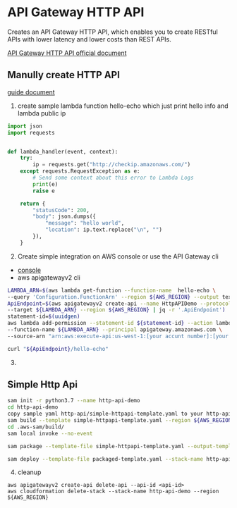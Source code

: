 # API Gateway HTTP API
Creates an API Gateway HTTP API, which enables you to create RESTful APIs with lower latency and lower costs than REST APIs. 

[API Gateway HTTP API official document](https://docs.aws.amazon.com/apigateway/latest/developerguide/http-api.html)

## Manully create HTTP API
[guide document](https://aws.amazon.com/blogs/compute/announcing-http-apis-for-amazon-api-gateway/)
1. create sample lambda function hello-echo which just print hello info and lambda public ip
```python
import json
import requests


def lambda_handler(event, context):
    try:
        ip = requests.get("http://checkip.amazonaws.com/")
    except requests.RequestException as e:
        # Send some context about this error to Lambda Logs
        print(e)
        raise e

    return {
        "statusCode": 200,
        "body": json.dumps({
            "message": "hello world",
            "location": ip.text.replace("\n", "")
        }),
    }

```
2. Create simple integration on AWS console or use the API Gateway cli
- [console](https://docs.aws.amazon.com/apigateway/latest/developerguide/http-api-develop.html#http-api-examples.cli.quick-create)
- aws apigatewayv2 cli
```bash
LAMBDA_ARN=$(aws lambda get-function --function-name  hello-echo \
--query 'Configuration.FunctionArn' --region ${AWS_REGION} --output text)
ApiEndpoint=$(aws apigatewayv2 create-api --name HttpAPIDemo --protocol-type HTTP \
--target ${LAMBDA_ARN} --region ${AWS_REGION} | jq -r '.ApiEndpoint')
statement-id=$(uuidgen)
aws lambda add-permission --statement-id ${statement-id} --action lambda:InvokeFunction \
--function-name ${LAMBDA_ARN} --principal apigateway.amazonaws.com \
--source-arn "arn:aws:execute-api:us-west-1:[your accunt number]:[your gateway id]/" --region ${AWS_REGION}

curl "${ApiEndpoint}/hello-echo"
```
3. 
## Simple Http Api
```bash
sam init -r python3.7 --name http-api-demo
cd http-api-demo
copy sample yaml http-api/simple-httpapi-template.yaml to your http-api-demo location
sam build --template simple-httpapi-template.yaml --region ${AWS_REGION}
cd .aws-sam/build/
sam local invoke --no-event

sam package --template-file simple-httpapi-template.yaml --output-template-file packaged-template.yaml --s3-bucket sam-deployment-ruiliang-zhy --region ${AWS_REGION}

sam deploy --template-file packaged-template.yaml --stack-name http-api-demo --capabilities CAPABILITY_IAM CAPABILITY_AUTO_EXPAND --region ${AWS_REGION}
```

4. cleanup
```
aws apigatewayv2 create-api delete-api --api-id <api-id>
aws cloudformation delete-stack --stack-name http-api-demo --region ${AWS_REGION}
```